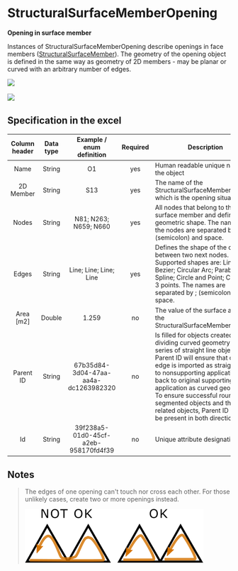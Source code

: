 # StructuralSurfaceMemberOpening

**Opening in surface member**

Instances of StructuralSurfaceMemberOpening describe openings in face members ([StructuralSurfaceMember](structuralsurfacemember.md)). The geometry of the opening object is defined in the same way as geometry of 2D members - may be planar or curved with an arbitrary number of edges.

![](../.gitbook/assets/15\_structuralsurfacememberopening.png)

![](../.gitbook/assets/15\_structuralsurfacememberopening2.png)

## Specification in the excel

| Column header| Data type | Example / enum definition | Required | Description |
| :---------------------------: | :--------------: | :----------------------------------: | :----------------: | --------------------------------------------------------------------------------------------------------------------------------------------------------------------------------------------------------------------------------------------------------------------------------------------------------------------------------------------------------------------------------------------------- |
|              Name             |      String      |                  O1                  |         yes        | Human readable unique name of the object                                                                                                                                                                                                                                                                                                                                                            |
|           2D Member           |      String      |                  S13                 |         yes        | The name of the StructuralSurfaceMember to which is the opening situated.                                                                                                                                                                                                                                                                                                                           |
|             Nodes             |      String      |         N81; N263; N659; N660        |         yes        | All nodes that belong to the surface member and define its geometric shape. The names of the nodes are separated by ; (semicolon) and space.                                                                                                                                                                                                                                                        |
|             Edges             |      String      |        Line; Line; Line; Line        |         yes        | Defines the shape of the curve between two next nodes. Supported shapes are: Line; Bezier; Circular Arc; Parabolic arc; Spline; Circle and Point; Circle by 3 points. The names are separated by ; (semicolon) and space.                                                                                                                                                                          |
|           Area \[m2]          |      Double      |                 1.259                |         no         | The value of the surface area of the StructuralSurfaceMemberOpening                                                                                                                                                                                                                                                                                                                                 |
|           Parent ID           |      String      | 67b35d84-3d04-47aa-aa4a-dc1263982320 |         no         | Is filled for objects created be dividing curved geometry to series of straight line objects.  Parent ID will ensure that curved edge is imported as straight parts to nonsupporting application, and back to original supporting application as curved geometry. To ensure successful round trip of segmented objects and their related objects, Parent ID needs to be present in both directions. |
|               Id              |      String      | 39f238a5-01d0-45cf-a2eb-958170fd4f39 |         no         | Unique attribute designation                                                                                                                                                                                                                                                                                                                                                                        |

## Notes

>The edges of one opening can't touch nor cross each other. For those unlikely cases, create two or more openings instead.
>
>![](../.gitbook/assets/15_opening-touch.png)


